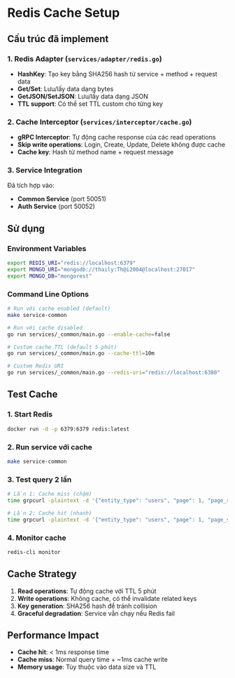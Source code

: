 # Redis Cache Setup

## Cấu trúc đã implement

### 1. Redis Adapter (`services/adapter/redis.go`)
- **HashKey**: Tạo key bằng SHA256 hash từ service + method + request data
- **Get/Set**: Lưu/lấy data dạng bytes
- **GetJSON/SetJSON**: Lưu/lấy data dạng JSON
- **TTL support**: Có thể set TTL custom cho từng key

### 2. Cache Interceptor (`services/interceptor/cache.go`)
- **gRPC Interceptor**: Tự động cache response của các read operations
- **Skip write operations**: Login, Create, Update, Delete không được cache
- **Cache key**: Hash từ method name + request message

### 3. Service Integration
Đã tích hợp vào:
- **Common Service** (port 50051)
- **Auth Service** (port 50052)

## Sử dụng

### Environment Variables
```bash
export REDIS_URI="redis://localhost:6379"
export MONGO_URI="mongodb://thaily:Th@i2004@localhost:27017"
export MONGO_DB="mongorest"
```

### Command Line Options
```bash
# Run với cache enabled (default)
make service-common

# Run với cache disabled
go run services/_common/main.go --enable-cache=false

# Custom cache TTL (default 5 phút)
go run services/_common/main.go --cache-ttl=10m

# Custom Redis URI
go run services/_common/main.go --redis-uri="redis://localhost:6380"
```

## Test Cache

### 1. Start Redis
```bash
docker run -d -p 6379:6379 redis:latest
```

### 2. Run service với cache
```bash
make service-common
```

### 3. Test query 2 lần
```bash
# Lần 1: Cache miss (chậm)
time grpcurl -plaintext -d '{"entity_type": "users", "page": 1, "page_size": 10}' localhost:50051 common.CommonService/Query

# Lần 2: Cache hit (nhanh)
time grpcurl -plaintext -d '{"entity_type": "users", "page": 1, "page_size": 10}' localhost:50051 common.CommonService/Query
```

### 4. Monitor cache
```bash
redis-cli monitor
```

## Cache Strategy

1. **Read operations**: Tự động cache với TTL 5 phút
2. **Write operations**: Không cache, có thể invalidate related keys
3. **Key generation**: SHA256 hash để tránh collision
4. **Graceful degradation**: Service vẫn chạy nếu Redis fail

## Performance Impact

- **Cache hit**: < 1ms response time
- **Cache miss**: Normal query time + ~1ms cache write
- **Memory usage**: Tùy thuộc vào data size và TTL